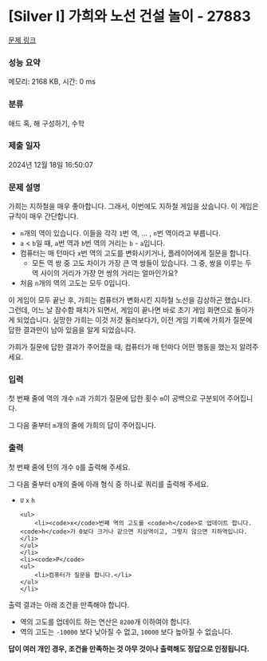 # [Silver I] 가희와 노선 건설 놀이 - 27883 

[문제 링크](https://www.acmicpc.net/problem/27883) 

### 성능 요약

메모리: 2168 KB, 시간: 0 ms

### 분류

애드 혹, 해 구성하기, 수학

### 제출 일자

2024년 12월 18일 16:50:07

### 문제 설명

<p>가희는 지하철을 매우 좋아합니다. 그래서, 이번에도 지하철 게임을 샀습니다. 이 게임은 규칙이 매우 간단합니다.</p>

<ul>
	<li><code>n</code>개의 역이 있습니다. 이들을 각각 <code>1</code>번 역, ... , <code>n</code>번 역이라고 부릅니다.</li>
	<li><code>a</code> < <code>b</code>일 때, <code>a</code>번 역과 <code>b</code>번 역의 거리는 <code>b</code> - <code>a</code>입니다.</li>
	<li>컴퓨터는 매 턴마다 <code>x</code>번 역의 고도를 변화시키거나, 플레이어에게 질문을 합니다.
	<ul>
		<li>모든 역 쌍 중 고도 차이가 가장 큰 역 쌍들이 있습니다. 그 중, 쌍을 이루는 두 역 사이의 거리가 가장 먼 쌍의 거리는 얼마인가요?</li>
	</ul>
	</li>
	<li>처음 <code>n</code>개의 역의 고도는 모두 0입니다.</li>
</ul>

<p>이 게임이 모두 끝난 후, 가희는 컴퓨터가 변화시킨 지하철 노선을 감상하곤 했습니다. 그런데, 어느 날 잠수함 패치가 되면서, 게임이 끝나면 바로 초기 게임 화면으로 돌아가게 되었습니다. 실망한 가희는 이것 저것 둘러보다가, 이전 게임 기록에 가희가 질문에 답한 결과만이 남아 있음을 알게 되었습니다.</p>

<p>가희가 질문에 답한 결과가 주어졌을 때, 컴퓨터가 매 턴마다 어떤 행동을 했는지 알려주세요.</p>

### 입력 

 <p>첫 번째 줄에 역의 개수 <code>n</code>과 가희가 질문에 답한 횟수 <code>m</code>이 공백으로 구분되어 주어집니다.</p>

<p>그 다음 줄부터 <code>m</code>개의 줄에 가희의 답이 주어집니다.</p>

### 출력 

 <p>첫 번째 줄에 턴의 개수 <code>Q</code>를 출력해 주세요.</p>

<p>그 다음 줄부터 <code>Q</code>개의 줄에 아래 형식 중 하나로 쿼리를 출력해 주세요.</p>

<ul>
	<li><code>U</code> <code>x</code> <code>h</code>

	<ul>
		<li><code>x</code>번째 역의 고도를 <code>h</code>로 업데이트 합니다. <code>h</code>가 0보다 크거나 같으면 지상역이고, 그렇지 않으면 지하역입니다.</li>
	</ul>
	</li>
	<li><code>P</code>
	<ul>
		<li>컴퓨터가 질문을 합니다.</li>
	</ul>
	</li>
</ul>

<p>출력 결과는 아래 조건을 만족해야 합니다.</p>

<ul>
	<li>역의 고도를 업데이트 하는 연산은 <code>8200</code>개 이하여야 합니다.</li>
	<li>역의 고도는 <code>-10000</code> 보다 낮아질 수 없고, <code>10000</code> 보다 높아질 수 없습니다.</li>
</ul>

<p><strong>답이 여러 개인 경우, 조건을 만족하는 것 아무 것이나 출력해도 정답으로 인정됩니다.</strong></p>

